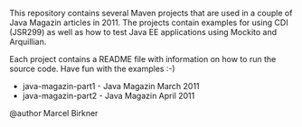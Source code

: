 This repository contains several Maven projects that are
used in a couple of Java Magazin articles in 2011. The 
projects contain examples for using CDI (JSR299) as well as
how to test Java EE applications using Mockito and Arquillian.

Each project contains a README file with information on
how to run the source code. Have fun with the examples :-)
 
- java-magazin-part1 - Java Magazin March 2011
- java-magazin-part2 - Java Magazin April 2011
 
@author Marcel Birkner

